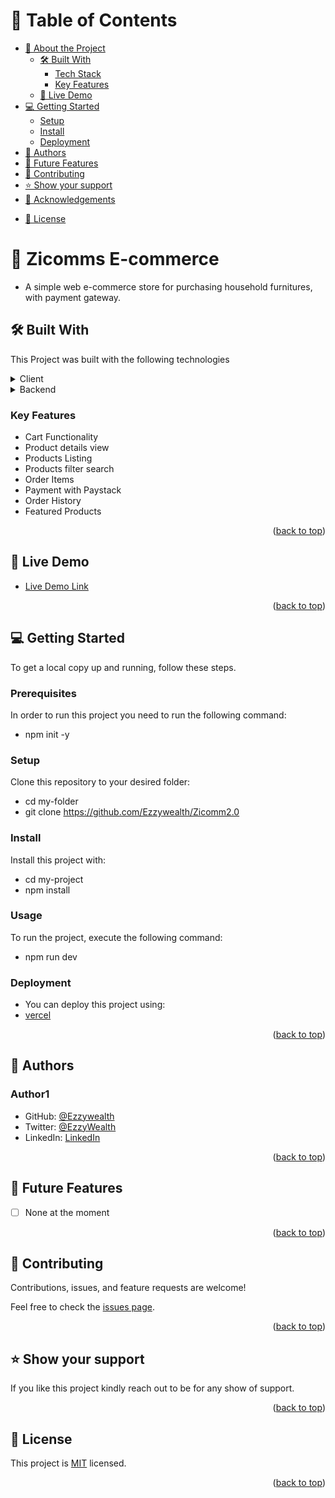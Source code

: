 <a name="readme-top"></a>

<!-- TABLE OF CONTENTS -->

# 📗 Table of Contents

- [📖 About the Project](#about-project)
  - [🛠 Built With](#built-with)
    - [Tech Stack](#tech-stack)
    - [Key Features](#key-features)
  - [🚀 Live Demo](#live-demo)
- [💻 Getting Started](#getting-started)
  - [Setup](#setup)
  <!-- - [Prerequisites](#prerequisites) -->
  - [Install](#install)
    <!-- - [Usage](#usage) -->
    <!-- - [Run tests](#run-tests) -->
  - [Deployment](#triangular_flag_on_post-deployment)
- [👥 Authors](#authors)
- [🔭 Future Features](#future-features)
- [🤝 Contributing](#contributing)
- [⭐️ Show your support](#support)
- [🙏 Acknowledgements](#acknowledgements)
<!-- - [❓ FAQ](#faq) -->
- [📝 License](#license)

# 📰 Zicomms E-commerce <a name="about-project"></a>

- A simple web e-commerce store for purchasing household furnitures, with payment gateway.

## 🛠 Built With <a name="built-with"></a>

This Project was built with the following technologies

<details>
  <summary>Client</summary>
  <ul>
    <li><a href="">Javascript</a></li>
    <li><a href="">NextJS</a></li>
    <li><a href="">TailwindCSS</a></li>
    <li><a href="">Redux</a></li>
  </ul>
</details>

<details>
 <summary>Backend</summary>
  <ul>
    <li><a href="">NextAuth</a></li>
    <li><a href="">MongoDB</a></li>
    <li><a href="">axios</a></li>
  </ul></details>

### Key Features <a name="key-features"></a>

- Cart Functionality
- Product details view
- Products Listing
- Products filter search
- Order Items
- Payment with Paystack
- Order History
- Featured Products

<p align="right">(<a href="#readme-top">back to top</a>)</p>

## 🚀 Live Demo <a name="live-demo"></a>

- [Live Demo Link](https://zicomms-v2.vercel.app)

<p align="right">(<a href="#readme-top">back to top</a>)</p>

## 💻 Getting Started <a name="getting-started"></a>

To get a local copy up and running, follow these steps.

### Prerequisites

In order to run this project you need to run the following command:

- npm init -y

### Setup

Clone this repository to your desired folder:

- cd my-folder
- git clone https://github.com/Ezzywealth/Zicomm2.0

### Install

Install this project with:

- cd my-project
- npm install

### Usage

To run the project, execute the following command:

- npm run dev

### Deployment

- You can deploy this project using:
- [vercel](https://vercel.com)

<p align="right">(<a href="#readme-top">back to top</a>)</p>

## 👥 Authors <a name="authors"></a>

### Author1

- GitHub: [@Ezzywealth](https://github.com/Ezzywealth)
- Twitter: [@EzzyWealth](https://twitter.com/EzzyWealth)
- LinkedIn: [LinkedIn](https://www.linkedin.com/in/ezekiel-udiomuno-b14539150/)

<p align="right">(<a href="#readme-top">back to top</a>)</p>

## 🔭 Future Features <a name="future-features"></a>

- [ ] None at the moment

<p align="right">(<a href="#readme-top">back to top</a>)</p>

## 🤝 Contributing <a name="contributing"></a>

Contributions, issues, and feature requests are welcome!

Feel free to check the [issues page](../../issues/).

<p align="right">(<a href="#readme-top">back to top</a>)</p>

## ⭐️ Show your support <a name="support"></a>

If you like this project kindly reach out to be for any show of support.

<p align="right">(<a href="#readme-top">back to top</a>)</p>

## 📝 License <a name="license"></a>

This project is [MIT](./LICENSE) licensed.

<p align="right">(<a href="#readme-top">back to top</a>)</p>
